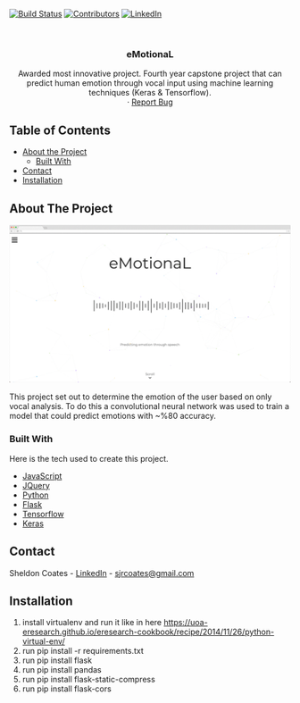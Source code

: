 <!-- PROJECT SHIELDS -->
[![Build Status][build-shield]]()
[![Contributors][contributors-shield]]()
[![LinkedIn][linkedin-shield]][linkedin-url]



<!-- PROJECT LOGO -->
<br />
<p align="center">
  <h3 align="center">eMotionaL</h3>

  <p align="center">
    Awarded most innovative project. Fourth year capstone project that can predict human emotion through vocal input using machine learning techniques (Keras & Tensorflow).
    <br />
    ·
    <a href="https://github.com/sheldoncoates/eMotionaL/issues">Report Bug</a>
   </p>
</p>



<!-- TABLE OF CONTENTS -->
## Table of Contents

* [About the Project](#about-the-project)
  * [Built With](#built-with)
* [Contact](#contact)
* [Installation](#installation)


<!-- ABOUT THE PROJECT -->
## About The Project

[![Product Name Screen Shot][product-screenshot]](https://github.com/sheldoncoates/eMotionaL)

This project set out to determine the emotion of the user based on only vocal analysis. To do this a convolutional neural network was used to train a model that could predict emotions with ~%80 accuracy.

### Built With
Here is the tech used to create this project.
* [JavaScript](https://www.javascript.com/)
* [JQuery](https://jquery.com)
* [Python](https://www.python.org/)
* [Flask](http://flask.pocoo.org/)
* [Tensorflow](https://www.tensorflow.org/)
* [Keras](https://keras.io/)


<!-- CONTACT -->
## Contact

Sheldon Coates - [LinkedIn](https://www.linkedin.com/in/sheldoncoates/) - sjrcoates@gmail.com 


<!-- Installation -->
## Installation
1. install virtualenv and run it like in here https://uoa-eresearch.github.io/eresearch-cookbook/recipe/2014/11/26/python-virtual-env/ 
2. run pip install -r requirements.txt
3. run pip install flask
4. run pip install pandas
5. run pip install flask-static-compress
6. run pip install flask-cors



<!-- MARKDOWN LINKS & IMAGES -->
[build-shield]: https://img.shields.io/badge/build-passing-brightgreen.svg?style=flat-square
[contributors-shield]: https://img.shields.io/badge/contributors-1-orange.svg?style=flat-square
[license-shield]: https://img.shields.io/badge/license-MIT-blue.svg?style=flat-square
[license-url]: https://choosealicense.com/licenses/mit
[linkedin-shield]: https://img.shields.io/badge/-LinkedIn-black.svg?style=flat-square&logo=linkedin&colorB=555
[linkedin-url]: https://www.linkedin.com/in/sheldoncoates/
[product-screenshot]: emotional.gif
